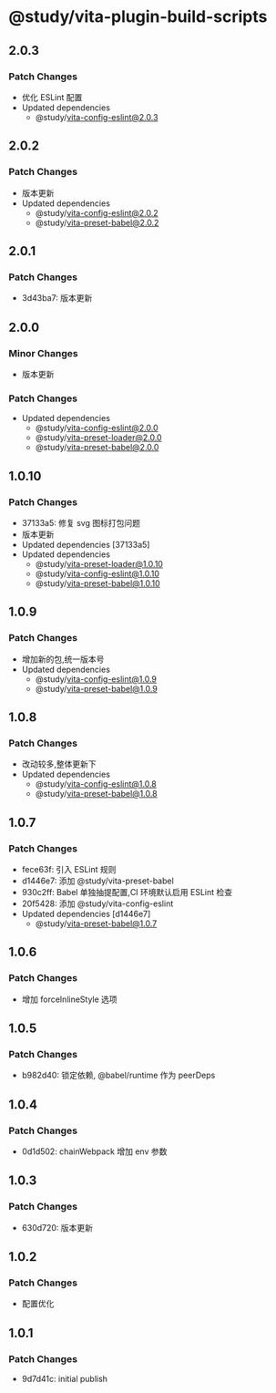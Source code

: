 # @study/vita-plugin-build-scripts

## 2.0.3

### Patch Changes

- 优化 ESLint 配置
- Updated dependencies
  - @study/vita-config-eslint@2.0.3

## 2.0.2

### Patch Changes

- 版本更新
- Updated dependencies
  - @study/vita-config-eslint@2.0.2
  - @study/vita-preset-babel@2.0.2

## 2.0.1

### Patch Changes

- 3d43ba7: 版本更新

## 2.0.0

### Minor Changes

- 版本更新

### Patch Changes

- Updated dependencies
  - @study/vita-config-eslint@2.0.0
  - @study/vita-preset-loader@2.0.0
  - @study/vita-preset-babel@2.0.0

## 1.0.10

### Patch Changes

- 37133a5: 修复 svg 图标打包问题
- 版本更新
- Updated dependencies [37133a5]
- Updated dependencies
  - @study/vita-preset-loader@1.0.10
  - @study/vita-config-eslint@1.0.10
  - @study/vita-preset-babel@1.0.10

## 1.0.9

### Patch Changes

- 增加新的包,统一版本号
- Updated dependencies
  - @study/vita-config-eslint@1.0.9
  - @study/vita-preset-babel@1.0.9

## 1.0.8

### Patch Changes

- 改动较多,整体更新下
- Updated dependencies
  - @study/vita-config-eslint@1.0.8
  - @study/vita-preset-babel@1.0.8

## 1.0.7

### Patch Changes

- fece63f: 引入 ESLint 规则
- d1446e7: 添加 @study/vita-preset-babel
- 930c2ff: Babel 单独抽提配置,CI 环境默认启用 ESLint 检查
- 20f5428: 添加 @study/vita-config-eslint
- Updated dependencies [d1446e7]
  - @study/vita-preset-babel@1.0.7

## 1.0.6

### Patch Changes

- 增加 forceInlineStyle 选项

## 1.0.5

### Patch Changes

- b982d40: 锁定依赖, @babel/runtime 作为 peerDeps

## 1.0.4

### Patch Changes

- 0d1d502: chainWebpack 增加 env 参数

## 1.0.3

### Patch Changes

- 630d720: 版本更新

## 1.0.2

### Patch Changes

- 配置优化

## 1.0.1

### Patch Changes

- 9d7d41c: initial publish
